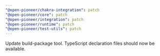 ```yaml
---
"@open-pioneer/chakra-integration": patch
"@open-pioneer/core": patch
"@open-pioneer/integration": patch
"@open-pioneer/runtime": patch
"@open-pioneer/test-utils": patch
---
```


Update build-package tool. TypeScript declaration files should now be available.
